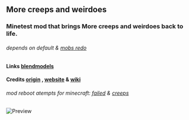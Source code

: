 ## More creeps and weirdoes ##

### Minetest mod that brings More creeps and weirdoes back to life. #####

###### depends on default & [mobs redo](https://github.com/tenplus1/mobs_redo)

#### Links [blendmodels](https://github.com/hy8wGWme/More-creeps-and-weirdoes-blender-models) 

#### Credits [origin](http://www.minecraftforum.net/forums/mapping-and-modding/minecraft-mods/1272354-1-2-5-morecreeps-weirdos-v2-62-slot-machines-old) , [website](http://morecreeps.com/) & [wiki](http://morecreepsandweirdos.wikia.com/wiki/MoreCreeps_and_Weirdos_Wiki)

###### mod reboot atempts for minecraft: [failed](http://www.minecraftforum.net/forums/mapping-and-modding/minecraft-mods/wip-mods/2506162-more-creeps-and-weirdos-rebooted-for-minecraft-1-8) & [creeps](http://www.minecraftforum.net/forums/mapping-and-modding/minecraft-mods/wip-mods/2742898-1-10-2-morecreeps-weirdos-reborn-v1-2-beta-creepy)

![Preview](http://i.imgur.com/ZKiEHIS.png)
